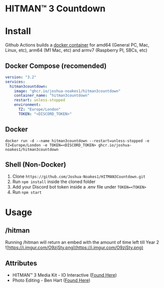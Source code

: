 # HITMAN™ 3 Countdown

# Install

Github Actions builds a [docker container](https://github.com/Joshua-Noakes1/HITMAN3Countdown/pkgs/container/hitman3countdown) for amd64 (General PC, Mac, Linux, etc), arm64 (M1 Mac, etc) and armv7 (Raspberry PI, SBCs, etc)

## Docker Compose (recomended)

```yml
version: "3.2"
services:
  hitman3countdown:
    image: "ghcr.io/joshua-noakes1/hitman3countdown"
    container_name: "hitman3countdown"
    restart: unless-stopped
    environment:
      TZ: "Europe/London"
      TOKEN: "<DISCORD_TOKEN>"
```

## Docker

```shell
docker run -d --name hitman3countdown --restart=unless-stopped -e TZ=Europe/London -e TOKEN=<DISCORD_TOKEN> ghcr.io/joshua-noakes1/hitman3countdown
```

## Shell (Non-Docker)

1. Clone `https://github.com/Joshua-Noakes1/HITMAN3Countdown.git`
2. Run `npm install` inside the cloned folder
3. Add your Discord bot token inside a .env file under `TOKEN=<TOKEN>`
4. Run `npm start`

# Usage

## /hitman

Running /hitman will return an embed with the amount of time left till Year 2
![https://i.imgur.com/O9zjSty.png](https://i.imgur.com/O9zjSty.png)

## Attributes

- HITMAN™ 3 Media Kit - IO Interactive ([Found Here](https://www.ioi.dk/hitman3mediakit/))
- Photo Editing - Ben Hart ([Found Here](https://github.com/sirbnjmn))
